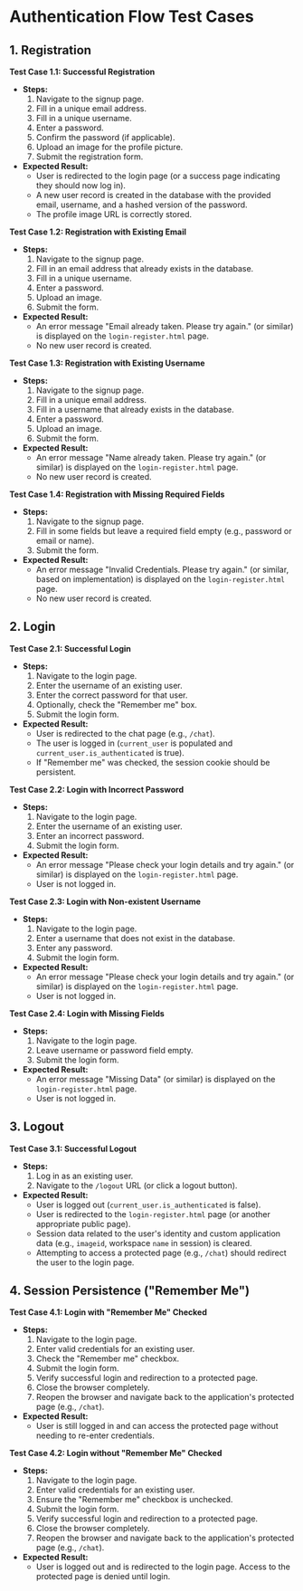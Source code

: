 # Authentication Flow Test Cases

## 1. Registration

**Test Case 1.1: Successful Registration**
*   **Steps:**
    1.  Navigate to the signup page.
    2.  Fill in a unique email address.
    3.  Fill in a unique username.
    4.  Enter a password.
    5.  Confirm the password (if applicable).
    6.  Upload an image for the profile picture.
    7.  Submit the registration form.
*   **Expected Result:**
    *   User is redirected to the login page (or a success page indicating they should now log in).
    *   A new user record is created in the database with the provided email, username, and a hashed version of the password.
    *   The profile image URL is correctly stored.

**Test Case 1.2: Registration with Existing Email**
*   **Steps:**
    1.  Navigate to the signup page.
    2.  Fill in an email address that already exists in the database.
    3.  Fill in a unique username.
    4.  Enter a password.
    5.  Upload an image.
    6.  Submit the form.
*   **Expected Result:**
    *   An error message "Email already taken. Please try again." (or similar) is displayed on the `login-register.html` page.
    *   No new user record is created.

**Test Case 1.3: Registration with Existing Username**
*   **Steps:**
    1.  Navigate to the signup page.
    2.  Fill in a unique email address.
    3.  Fill in a username that already exists in the database.
    4.  Enter a password.
    5.  Upload an image.
    6.  Submit the form.
*   **Expected Result:**
    *   An error message "Name already taken. Please try again." (or similar) is displayed on the `login-register.html` page.
    *   No new user record is created.

**Test Case 1.4: Registration with Missing Required Fields**
*   **Steps:**
    1.  Navigate to the signup page.
    2.  Fill in some fields but leave a required field empty (e.g., password or email or name).
    3.  Submit the form.
*   **Expected Result:**
    *   An error message "Invalid Credentials. Please try again." (or similar, based on implementation) is displayed on the `login-register.html` page.
    *   No new user record is created.

## 2. Login

**Test Case 2.1: Successful Login**
*   **Steps:**
    1.  Navigate to the login page.
    2.  Enter the username of an existing user.
    3.  Enter the correct password for that user.
    4.  Optionally, check the "Remember me" box.
    5.  Submit the login form.
*   **Expected Result:**
    *   User is redirected to the chat page (e.g., `/chat`).
    *   The user is logged in (`current_user` is populated and `current_user.is_authenticated` is true).
    *   If "Remember me" was checked, the session cookie should be persistent.

**Test Case 2.2: Login with Incorrect Password**
*   **Steps:**
    1.  Navigate to the login page.
    2.  Enter the username of an existing user.
    3.  Enter an incorrect password.
    4.  Submit the login form.
*   **Expected Result:**
    *   An error message "Please check your login details and try again." (or similar) is displayed on the `login-register.html` page.
    *   User is not logged in.

**Test Case 2.3: Login with Non-existent Username**
*   **Steps:**
    1.  Navigate to the login page.
    2.  Enter a username that does not exist in the database.
    3.  Enter any password.
    4.  Submit the login form.
*   **Expected Result:**
    *   An error message "Please check your login details and try again." (or similar) is displayed on the `login-register.html` page.
    *   User is not logged in.

**Test Case 2.4: Login with Missing Fields**
*   **Steps:**
    1.  Navigate to the login page.
    2.  Leave username or password field empty.
    3.  Submit the login form.
*   **Expected Result:**
    *   An error message "Missing Data" (or similar) is displayed on the `login-register.html` page.
    *   User is not logged in.

## 3. Logout

**Test Case 3.1: Successful Logout**
*   **Steps:**
    1.  Log in as an existing user.
    2.  Navigate to the `/logout` URL (or click a logout button).
*   **Expected Result:**
    *   User is logged out (`current_user.is_authenticated` is false).
    *   User is redirected to the `login-register.html` page (or another appropriate public page).
    *   Session data related to the user's identity and custom application data (e.g., `imageid`, workspace `name` in session) is cleared.
    *   Attempting to access a protected page (e.g., `/chat`) should redirect the user to the login page.

## 4. Session Persistence ("Remember Me")

**Test Case 4.1: Login with "Remember Me" Checked**
*   **Steps:**
    1.  Navigate to the login page.
    2.  Enter valid credentials for an existing user.
    3.  Check the "Remember me" checkbox.
    4.  Submit the login form.
    5.  Verify successful login and redirection to a protected page.
    6.  Close the browser completely.
    7.  Reopen the browser and navigate back to the application's protected page (e.g., `/chat`).
*   **Expected Result:**
    *   User is still logged in and can access the protected page without needing to re-enter credentials.

**Test Case 4.2: Login without "Remember Me" Checked**
*   **Steps:**
    1.  Navigate to the login page.
    2.  Enter valid credentials for an existing user.
    3.  Ensure the "Remember me" checkbox is unchecked.
    4.  Submit the login form.
    5.  Verify successful login and redirection to a protected page.
    6.  Close the browser completely.
    7.  Reopen the browser and navigate back to the application's protected page (e.g., `/chat`).
*   **Expected Result:**
    *   User is logged out and is redirected to the login page. Access to the protected page is denied until login.
